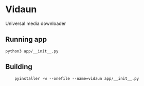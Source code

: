 # Vidaun

Universal media downloader

## Running app

```
python3 app/__init__.py
```

## Building

```
    pyinstaller -w --onefile --name=vidaun app/__init__.py
```
